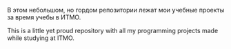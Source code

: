 В этом небольшом, но гордом репозитории лежат мои учебные проекты за время учебы в ИТМО.

This is a little yet proud repository with all my programming projects made while studying at ITMO.
